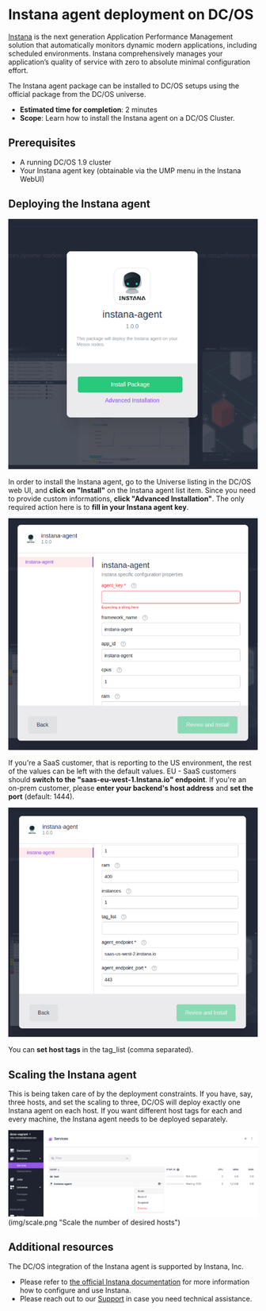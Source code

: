 # Instana agent deployment on DC/OS

[Instana](https://www.instana.com "Instana") is the next generation Application Performance Management solution that automatically monitors dynamic modern applications, including scheduled environments. Instana comprehensively manages your application’s quality of service with zero to absolute minimal configuration effort.

The Instana agent package can be installed to DC/OS setups using the official package from the DC/OS universe.

* **Estimated time for completion**: 2 minutes
* **Scope**: Learn how to install the Instana agent on a DC/OS Cluster.

## Prerequisites

* A running DC/OS 1.9 cluster
* Your Instana agent key (obtainable via the UMP menu in the Instana WebUI)

## Deploying the Instana agent

![Installing the Instana agent on DC/OS](img/install.png "Installing the Instana agent on DC/OS")

In order to install the Instana agent, go to the Universe listing in the DC/OS web UI, and **click on "Install"** on the Instana agent list item. Since you need to provide custom informations, **click "Advanced Installation"**. The only required action here is to **fill in your Instana agent key**.

![Provide your Instana agent key in the advanced tab](img/params1.png "Provide your Instana agent key in the advanced tab")

If you're a SaaS customer, that is reporting to the US environment, the rest of the values can be left with the default values. EU - SaaS customers should **switch to the "saas-eu-west-1.Instana.io" endpoint**. If you're an on-prem customer, please **enter your backend's host address** and **set the port** (default: 1444). 

![Switching to another reporting endpoint](img/params2.png "Switching to another reporting endpoint")

You can **set host tags** in the tag_list (comma separated).

## Scaling the Instana agent

This is being taken care of by the deployment constraints. If you have, say, three hosts, and set the scaling to three, DC/OS will deploy exactly one Instana agent on each host. If you want different host tags for each and every machine, the Instana agent needs to be deployed separately.

![The Instana agent supports scaling](img/services1.png "The Instana agent supports scaling")
(img/scale.png "Scale the number of desired hosts")

## Additional resources

The DC/OS integration of the Instana agent is supported by Instana, Inc. 

- Please refer to [the official Instana documentation](https://docs.instana.com) for more information how to configure and use Instana.
- Please reach out to our [Support](https://support.instana.com/) in case you need technical assistance.
